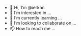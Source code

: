 - 👋 Hi, I’m @ierkan
- 👀 I’m interested in ...
- 🌱 I’m currently learning ...
- 💞️ I’m looking to collaborate on ...
- 📫 How to reach me ...

<!---
ierkan/ierkan is a ✨ special ✨ repository because its `README.md` (this file) appears on your GitHub profile.
You can click the Preview link to take a look at your changes.
--->
